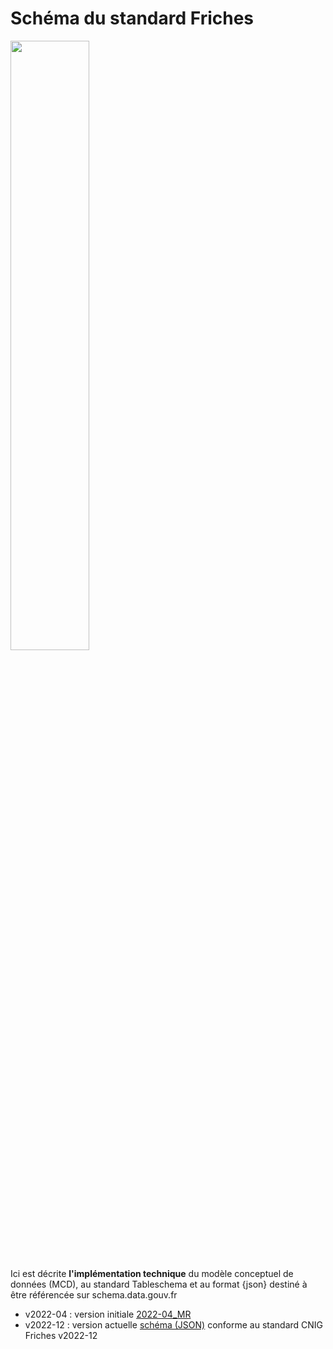 # Schéma du standard Friches

<img src=image.jpg width='50%' align=center>

Ici est décrite **l'implémentation technique** du modèle conceptuel de données (MCD), au standard Tableschema et au format {json} destiné à être référencée sur schema.data.gouv.fr

- v2022-04 : version initiale [2022-04_MR](_version_2022-04_MR)
- v2022-12 : version actuelle [schéma (JSON)](.) conforme au standard CNIG Friches v2022-12




